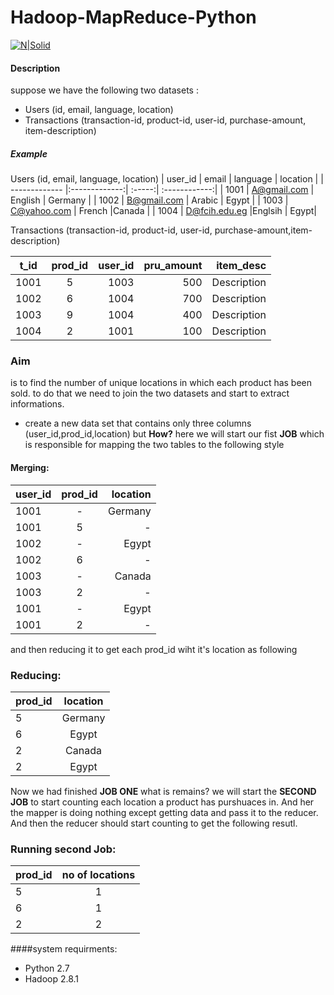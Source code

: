 #  Hadoop-MapReduce-Python

[![N|Solid](https://upload.wikimedia.org/wikipedia/commons/thumb/0/0e/Hadoop_logo.svg/1000px-Hadoop_logo.svg.png)](https://nodesource.com/products/nsolid)

#### Description
  suppose we have the following two datasets :
 - Users (id, email, language, location)
 - Transactions (transaction-id, product-id, user-id, purchase-amount, item-description)
  ##### Example
Users (id, email, language, location)
| user_id       | email       | language  | location |
| ------------- |:-------------:| :-----:| :------------:|
| 1001 | A@gmail.com | English | Germany |
| 1002  | B@gmail.com | Arabic   | Egypt |
| 1003 |  C@yahoo.com | French |Canada |
| 1004 | D@fcih.edu.eg    |Englsih | Egypt|

Transactions (transaction-id, product-id, user-id, purchase-amount,item-description)

| t_id       | prod_id | user_id  | pru_amount | item_desc|
| ------------- |:-------------:| -----:|------------:|-----------:|
| 1001  | 5 | 1003 | 500| Description |
| 1002  | 6 | 1004   | 700| Description |
| 1003 |  9 | 1004 |400 | Description |
| 1004 | 2 | 1001 | 100| Description |
### Aim
  is to find the number of unique locations in which each product has been sold.
  to do that we need to join the two datasets and start to extract informations.
  - create a new data set that contains only three columns
   (user_id,prod_id,location) but __How?__
  here we will start our fist __JOB__ which is responsible for mapping the two tables to the following style
####  Merging:
| user_id       | prod_id       | location  |
| ------- |:------:| -----:|
| 1001 | - | Germany |
| 1001 | 5 |   - |
| 1002 | - |    Egypt |
| 1002 | 6 |    - |
| 1003 | - |    Canada |
| 1003 | 2 |    - |
| 1001 | - |    Egypt |
| 1001 | 2 |    - |

and then reducing it to get each prod_id wiht it's location as following
### Reducing:
| prod_id       | location       |
| ------------- |:-------------:|
| 5    | Germany |
| 6      | Egypt      |
| 2 | Canada      |
| 2 | Egypt      |

Now we had finished __JOB ONE__ what is remains?
we will start the __SECOND JOB__ to start counting each location a product has purshuaces in. And her the mapper is doing nothing except getting data and pass it to the reducer. And then the reducer should start counting to get the following resutl.
### Running second Job:
| prod_id       | no of locations       |
| ------------- |:-------------:|
| 5    | 1 |
| 6      | 1      |
| 2 | 2      |


####system requirments:
 * Python 2.7
 * Hadoop 2.8.1
